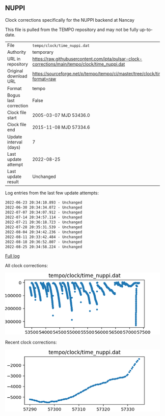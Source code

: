 
## NUPPI

Clock corrections specifically for the NUPPI backend at Nancay

This file is pulled from the TEMPO repository and may not be fully up-to-date.

|     |     |
|:--- |:--- |
| File | `tempo/clock/time_nuppi.dat` |
| Authority | temporary |
| URL in repository | <https://raw.githubusercontent.com/ipta/pulsar-clock-corrections/main/tempo/clock/time_nuppi.dat> |
| Original download URL | <https://sourceforge.net/p/tempo/tempo/ci/master/tree/clock/time_nuppi.dat?format=raw> |
| Format | tempo |
| Bogus last correction | False |
| Clock file start | 2005-03-07 MJD 53436.0 |
| Clock file end | 2015-11-08 MJD 57334.6 |
| Update interval (days) | 7 |
| Last update attempt | 2022-08-25 |
| Last update result | Unchanged |

Log entries from the last few update attempts:
```
2022-06-23 20:34:10.893 - Unchanged
2022-06-30 20:34:34.072 - Unchanged
2022-07-07 20:34:07.912 - Unchanged
2022-07-14 20:34:57.114 - Unchanged
2022-07-21 20:36:18.723 - Unchanged
2022-07-28 20:35:31.539 - Unchanged
2022-08-04 20:34:42.236 - Unchanged
2022-08-11 20:33:42.484 - Unchanged
2022-08-18 20:36:52.807 - Unchanged
2022-08-25 20:34:58.224 - Unchanged
```
[Full log](https://raw.githubusercontent.com/ipta/pulsar-clock-corrections/main/log/tempo/clock/time_nuppi.dat.log)


All clock corrections:

![plot of all clock corrections](time_nuppi.dat.png "All corrections")

Recent clock corrections:

![plot of recent clock corrections](time_nuppi.dat.short.png "Recent corrections")

